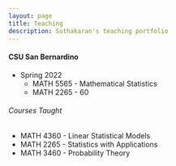 ```yaml
---
layout: page
title: Teaching
description: Suthakaran's teaching portfolio
---
```

#### CSU San Bernardino
* Spring 2022
   * <a style="text-decoration:none" href="../pages/MathStat.html" target="_blank" rel="noopener noreferrer">MATH 5565 - Mathematical Statistics </a>
   * <a style="text-decoration:none" href="../pages/StatApp.html" target="_blank" rel="noopener noreferrer">MATH 2265 - 60 </a>
  
###### Courses Taught
   * MATH 4360 - Linear Statistical Models
   * MATH 2265 - Statistics with Applications 
   * MATH 3460 - Probability Theory

